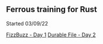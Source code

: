 ## Ferrous training for Rust

Started 03/09/22

[FizzBuzz - Day 1](https://ferrous-systems.github.io/teaching-material/assignments/fizzbuzz.html)
[Durable File - Day 2](https://ferrous-systems.github.io/teaching-material/assignments/durable-file.html)